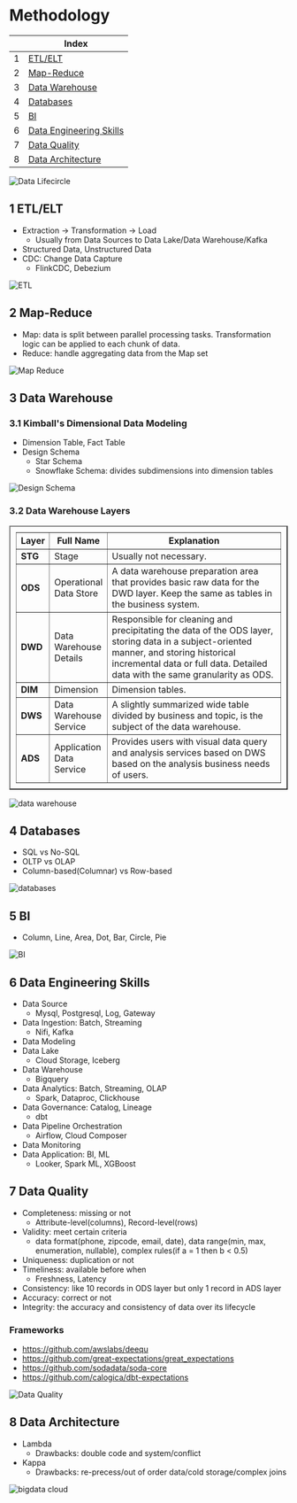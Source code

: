 # Methodology

| |Index|
|---|---|
|1|[ETL/ELT](#etl)|
|2|[Map-Reduce](#mr)|
|3|[Data Warehouse](#dw)|
|4|[Databases](#db)|
|5|[BI](#bi)|
|6|[Data Engineering Skills](#de)|
|7|[Data Quality](#quality)|
|8|[Data Architecture](#architecture)|

![Data Lifecircle](https://github.com/barneywill/bigdata_demo/blob/main/imgs/data_lifecircle.jpg)

## <a id='etl'></a>1 ETL/ELT
- Extraction -> Transformation -> Load
  - Usually from Data Sources to Data Lake/Data Warehouse/Kafka
- Structured Data, Unstructured Data
- CDC: Change Data Capture
  - FlinkCDC, Debezium

![ETL](https://github.com/barneywill/bigdata_demo/blob/main/imgs/etl.jpg)

## <a id='mr'></a>2 Map-Reduce
- Map: data is split between parallel processing tasks. Transformation logic can be applied to each chunk of data.
- Reduce: handle aggregating data from the Map set

![Map Reduce](https://github.com/barneywill/bigdata_demo/blob/main/imgs/mr.jpg)

## <a id='dw'></a>3 Data Warehouse

### 3.1 Kimball's Dimensional Data Modeling
- Dimension Table, Fact Table
- Design Schema
  - Star Schema
  - Snowflake Schema: divides subdimensions into dimension tables

![Design Schema](https://github.com/barneywill/bigdata_demo/blob/main/imgs/design_schema.jpg)

### 3.2 Data Warehouse Layers

<table border="2" style="width:100%; padding: 10px;">
    <tr style="height:30px;"><th style="width:5%;text-align: center;">Layer</th><th style="width:20%;text-align: center;">Full Name</th><th style="text-align: center;">Explanation</th></tr>
    <tr><td style="font-weight:bold;">STG</td><td>Stage</td><td>Usually not necessary.</td></tr>
    <tr><td style="font-weight:bold;">ODS</td><td>Operational Data Store</td><td>A data warehouse preparation area that provides basic raw data for the DWD layer. Keep the same as tables in the business system.</td></tr>
    <tr><td style="font-weight:bold;">DWD</td><td>Data Warehouse Details</td><td>Responsible for cleaning and precipitating the data of the ODS layer, storing data in a subject-oriented manner, and storing historical incremental data or full data. Detailed data with the same granularity as ODS.</td></tr>
    <tr><td style="font-weight:bold;">DIM</td><td>Dimension</td><td>Dimension tables.</td></tr>
    <tr><td style="font-weight:bold;">DWS</td><td>Data Warehouse Service</td><td>A slightly summarized wide table divided by business and topic, is the subject of the data warehouse.</td></tr>
    <tr><td style="font-weight:bold;">ADS</td><td>Application Data Service</td><td>Provides users with visual data query and analysis services based on DWS based on the analysis business needs of users. </td></tr>
</table>

![data warehouse](https://github.com/barneywill/bigdata_demo/blob/main/imgs/data_warehouse.jpeg)

## <a id='db'></a>4 Databases
- SQL vs No-SQL
- OLTP vs OLAP
- Column-based(Columnar) vs Row-based

![databases](https://github.com/barneywill/bigdata_demo/blob/main/imgs/databases.jpeg)

## <a id='bi'></a>5 BI
- Column, Line, Area, Dot, Bar, Circle, Pie

![BI](https://github.com/barneywill/bigdata_demo/blob/main/imgs/bi_charts.jpeg)

## <a id='de'></a>6 Data Engineering Skills
- Data Source
  - Mysql, Postgresql, Log, Gateway
- Data Ingestion: Batch, Streaming
  - Nifi, Kafka
- Data Modeling
- Data Lake
  - Cloud Storage, Iceberg
- Data Warehouse
  - Bigquery
- Data Analytics: Batch, Streaming, OLAP
  - Spark, Dataproc, Clickhouse
- Data Governance: Catalog, Lineage
  - dbt
- Data Pipeline Orchestration
  - Airflow, Cloud Composer
- Data Monitoring
- Data Application: BI, ML
  - Looker, Spark ML, XGBoost

## <a id='quality'></a> 7 Data Quality
- Completeness: missing or not
  - Attribute-level(columns), Record-level(rows)
- Validity: meet certain criteria
  - data format(phone, zipcode, email, date), data range(min, max, enumeration, nullable), complex rules(if a = 1 then b < 0.5)
- Uniqueness: duplication or not
- Timeliness: available before when
  - Freshness, Latency
- Consistency: like 10 records in ODS layer but only 1 record in ADS layer
- Accuracy: correct or not
- Integrity: the accuracy and consistency of data over its lifecycle

### Frameworks
- https://github.com/awslabs/deequ
- https://github.com/great-expectations/great_expectations
- https://github.com/sodadata/soda-core
- https://github.com/calogica/dbt-expectations
  
![Data Quality](https://github.com/barneywill/bigdata_demo/blob/main/imgs/data_quality.jpg)

## <a id='architecture'></a> 8 Data Architecture
- Lambda
  - Drawbacks: double code and system/conflict
- Kappa
  - Drawbacks: re-precess/out of order data/cold storage/complex joins

![bigdata cloud](https://github.com/barneywill/bigdata_demo/blob/main/imgs/bigdata_cloud.jpg)
